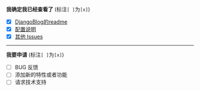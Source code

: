 <!--
如果你不认真勾选下面的内容，我可能会直接关闭你的 Issue。
提问之前，建议先阅读 https://github.com/ruby-china/How-To-Ask-Questions-The-Smart-Way
-->

**我确定我已经查看了** (标注`[ ]`为`[x]`)

- [x] [DjangoBlog的readme](https://github.com/liangliangyy/DjangoBlog/blob/master/README.md)
- [x] [配置说明](https://github.com/liangliangyy/DjangoBlog/blob/master/bin/config.md)
- [x] [其他 Issues](https://github.com/liangliangyy/DjangoBlog/issues)

----

**我要申请**  (标注`[ ]`为`[x]`)

- [ ] BUG 反馈
- [ ] 添加新的特性或者功能
- [ ] 请求技术支持
